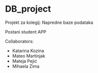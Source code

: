 # DB_project
Projekt za kolegij: Napredne baze podataka

Postani student APP

Collaborators:
* Katarina Kozina
* Mateo Martinjak
* Mateja Pejić
* Mihaela Zima

